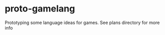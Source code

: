 proto-gamelang
==============

Prototyping some language ideas for games. See plans directory for more info
